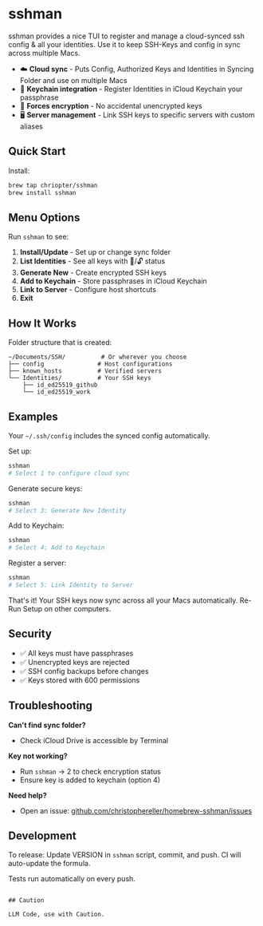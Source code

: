 # sshman

sshman provides a nice TUI to register and manage a cloud-synced ssh config & all your identities. Use it to keep SSH-Keys and config in sync across multiple Macs.

- ☁️ **Cloud sync** - Puts Config, Authorized Keys and Identities in Syncing Folder and use on multiple Macs
- 🔑 **Keychain integration** - Register Identities in iCloud Keychain your passphrase 
- 🔐 **Forces encryption** - No accidental unencrypted keys
- 🖥️ **Server management** - Link SSH keys to specific servers with custom aliases

## Quick Start

Install:
```bash
brew tap chriopter/sshman
brew install sshman
```

## Menu Options

Run `sshman` to see:

1. **Install/Update** - Set up or change sync folder
2. **List Identities** - See all keys with 🔐/🔓 status
3. **Generate New** - Create encrypted SSH keys
4. **Add to Keychain** - Store passphrases in iCloud Keychain
5. **Link to Server** - Configure host shortcuts
6. **Exit**

## How It Works

Folder structure that is created:
```
~/Documents/SSH/          # Or wherever you choose
├── config               # Host configurations  
├── known_hosts          # Verified servers
└── Identities/          # Your SSH keys
    ├── id_ed25519_github
    └── id_ed25519_work
```


## Examples

Your `~/.ssh/config` includes the synced config automatically.


Set up:
```bash
sshman
# Select 1 to configure cloud sync
```

Generate secure keys:
```bash
sshman
# Select 3: Generate New Identity
```

Add to Keychain:
```bash
sshman
# Select 4: Add to Keychain
```

Register a server:
```bash
sshman
# Select 5: Link Identity to Server
```

That's it! Your SSH keys now sync across all your Macs automatically. Re-Run Setup on other computers.


## Security

- ✅ All keys must have passphrases
- ✅ Unencrypted keys are rejected
- ✅ SSH config backups before changes
- ✅ Keys stored with 600 permissions

## Troubleshooting

**Can't find sync folder?**
- Check iCloud Drive is accessible by Terminal

**Key not working?**
- Run `sshman` → 2 to check encryption status
- Ensure key is added to keychain (option 4)

**Need help?**
- Open an issue: [github.com/christophereller/homebrew-sshman/issues](https://github.com/christophereller/homebrew-sshman/issues)

## Development

To release: Update VERSION in `sshman` script, commit, and push. CI will auto-update the formula.

Tests run automatically on every push.
```

## Caution

LLM Code, use with Caution.